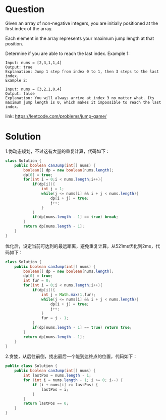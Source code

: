 # Question
Given an array of non-negative integers, you are initially positioned at the first index of the array.

Each element in the array represents your maximum jump length at that position.

Determine if you are able to reach the last index.
    Example 1:
    
    Input: nums = [2,3,1,1,4]
    Output: true
    Explanation: Jump 1 step from index 0 to 1, then 3 steps to the last index.
    Example 2:
    
    Input: nums = [3,2,1,0,4]
    Output: false
    Explanation: You will always arrive at index 3 no matter what. Its maximum jump length is 0, which makes it impossible to reach the last index.

link: https://leetcode.com/problems/jump-game/
# Solution
1.伪动态规划，不过这有大量的重复计算，代码如下：
```java
class Solution {
    public boolean canJump(int[] nums) {
        boolean[] dp = new boolean[nums.length];
        dp[0] = true;
        for(int i = 0;i < nums.length;i++){
            if(dp[i]){
                int j = 1;
                while(j <= nums[i] && i + j < nums.length){
                    dp[i + j] = true;
                    j++;
                }
            }
            if(dp[nums.length - 1] == true) break;
        }
        return dp[nums.length - 1];
    }
}
```
优化后，设定当前可达到的最远距离，避免重复计算，从521ms优化到2ms，代码如下：
```java
class Solution {
    public boolean canJump(int[] nums) {
        boolean[] dp = new boolean[nums.length];
        dp[0] = true;
        int fur = 0;
        for(int i = 0;i < nums.length;i++){
            if(dp[i]){
                int j = Math.max(1,fur);               
                while(j <= nums[i] && i + j < nums.length){
                    dp[i + j] = true;
                    j++;
                }
                fur = j - 1;
            }
            if(dp[nums.length - 1] == true) return true;
        }
        return dp[nums.length - 1];
    }
}
```
2.贪婪，从后往前倒，找出最后一个能到达终点的位置，代码如下：
```java
public class Solution {
    public boolean canJump(int[] nums) {
        int lastPos = nums.length - 1;
        for (int i = nums.length - 1; i >= 0; i--) {
            if (i + nums[i] >= lastPos) {
                lastPos = i;
            }
        }
        return lastPos == 0;
    }
}
```